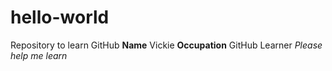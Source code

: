 # hello-world
Repository to learn GitHub
**Name** Vickie
**Occupation** GitHub Learner
*Please help me learn*

